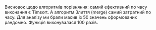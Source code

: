 Висновок щодо алгоритмів порівняння: самий ефективний по часу виконання є Timsort. А алгоритм Злиття (merge) самий затратний по часу. Для аналізу ми брали масив із 50 значень сформованих рандомно. Функція виконувалася 100 разів. 